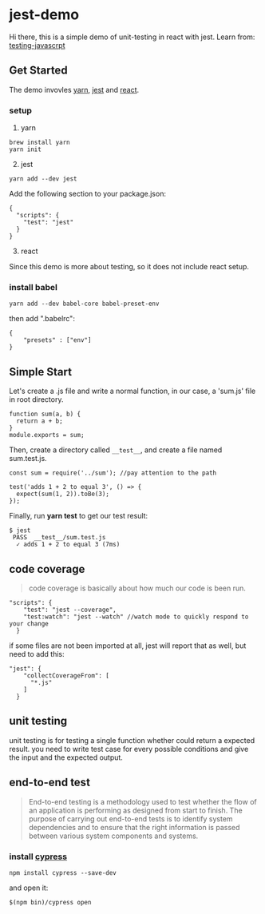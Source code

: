# jest-demo
Hi there, this is a simple demo of unit-testing in react with jest. Learn from: [testing-javascrpt](https://github.com/kentcdodds/testing-workshop)

## Get Started
The demo invovles [yarn](https://yarnpkg.com/en/), [jest](http://facebook.github.io/jest/) and [react](https://facebook.github.io/react/).
### setup

1. yarn

```
brew install yarn
yarn init
```

2. jest

```
yarn add --dev jest
```
Add the following section to your package.json:
```
{
  "scripts": {
    "test": "jest"
  }
}
```

3. react

Since this demo is more about testing, so it does not include react setup.

### install babel
```
yarn add --dev babel-core babel-preset-env
```
then add ".babelrc":
```
{
    "presets" : ["env"]
}
```


## Simple Start

Let's create a .js file and write a normal function, in our case, a 'sum.js' file in root directory.
```
function sum(a, b) {
  return a + b;
}
module.exports = sum;
```

Then, create a directory called `__test__`, and create a file named sum.test.js.
```
const sum = require('../sum'); //pay attention to the path

test('adds 1 + 2 to equal 3', () => {
  expect(sum(1, 2)).toBe(3);
});
```

Finally, run **yarn test** to get our test result:
```
$ jest
 PASS  __test__/sum.test.js
  ✓ adds 1 + 2 to equal 3 (7ms)
```

## code coverage
> code coverage is basically about how much our code is been run.
```
"scripts": {
    "test": "jest --coverage",
    "test:watch": "jest --watch" //watch mode to quickly respond to your change
  }
```

if some files are not been imported at all, jest will report that as well, but need to add this:

```
"jest": {
    "collectCoverageFrom": [
      "*.js"
    ]
  }
```

## unit testing
unit testing is for testing a single function whether could return a expected result.
you need to write test case for every possible conditions and give the input and the expected output.

## end-to-end test
> End-to-end testing is a methodology used to test whether the flow of an application is performing as designed from start to finish. The purpose of carrying out end-to-end tests is to identify system dependencies and to ensure that the right information is passed between various system components and systems.
### install [cypress](https://docs.cypress.io/guides/getting-started/installing-cypress.html#npm-install)
```
npm install cypress --save-dev
```
and open it:
```
$(npm bin)/cypress open
```
